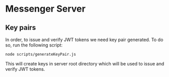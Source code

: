 # Messenger Server

## Key pairs

In order, to issue and verify JWT tokens we need key pair generated. To do so, run the following script:

```
node scripts/generateKeyPair.js
```

This will create keys in server root directory which will be used to issue and verify JWT tokens.